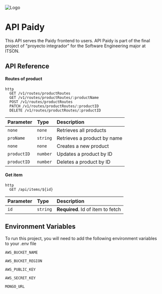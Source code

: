 ![Logo](https://proyectointegradoritson.netlify.app/img/paidy-logo2.svg)

# API Paidy

This API serves the Paidy frontend to users.
API Paidy is part of the final project of "proyecto integrador" for the Software Engineering major at ITSON.


## API Reference

#### Routes of product

```
http
  GET /v1/routes/productRoutes
  GET /v1/routes/productRoutes/:productName
  POST /v1/routes/productRoutes
  PATCH /v1/routes/productRoutes/:productID
  DELETE /v1/routes/productRoutes/:productID
```

| Parameter  | Type     | Description                |
| :--------  | :------- | :------------------------- |
| `none`     | `none`    | Retrieves all products |
| `proName`  | `string`  | Retrieves a product by name |
| `none`     | `none`    | Creates a new product |
| `productID`| `number`  | Updates a product by ID |
| `productID`| `number`  | Deletes a product by ID |

#### Get item

```
http
  GET /api/items/${id}
```

| Parameter | Type     | Description                       |
| :-------- | :------- | :-------------------------------- |
| `id`      | `string` | **Required**. Id of item to fetch |




## Environment Variables

To run this project, you will need to add the following environment variables to your .env file

`AWS_BUCKET_NAME`

`AWS_BUCKET_REGION`

`AWS_PUBLIC_KEY`

`AWS_SECRET_KEY`

`MONGO_URL`



